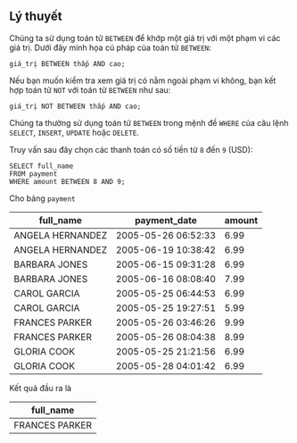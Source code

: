## Lý thuyết
Chúng ta sử dụng toán tử `BETWEEN` để khớp một giá trị với một phạm vi các giá trị. Dưới đây minh họa cú pháp của toán tử `BETWEEN`:

`giá_trị BETWEEN thấp AND cao;`

Nếu bạn muốn kiểm tra xem giá trị có nằm ngoài phạm vi không, bạn kết hợp toán tử `NOT` với toán tử `BETWEEN` như sau:

`giá_trị NOT BETWEEN thấp AND cao;`

Chúng ta thường sử dụng toán tử `BETWEEN` trong mệnh đề `WHERE` của câu lệnh `SELECT`, `INSERT`, `UPDATE` hoặc `DELETE`.

Truy vấn sau đây chọn các thanh toán có số tiền từ `8` đến `9` (USD):
```
SELECT full_name
FROM payment
WHERE amount BETWEEN 8 AND 9;
```
Cho bảng `payment`

| full_name	| payment_date | amount |
|-----------|--------------|--------|
| ANGELA HERNANDEZ | 2005-05-26 06:52:33 | 6.99 | 
| ANGELA HERNANDEZ | 2005-06-19 10:38:42 | 6.99 | 
| BARBARA JONES	| 2005-06-15 09:31:28	| 6.99 |
| BARBARA JONES	| 2005-06-16 08:08:40	| 7.99 | 
| CAROL GARCIA | 2005-05-25 06:44:53 | 6.99 |
| CAROL GARCIA | 2005-05-25 19:27:51 | 5.99 |
| FRANCES PARKER | 2005-05-26 03:46:26 | 9.99 | 
| FRANCES PARKER | 2005-05-26 08:04:38 | 8.99 | 
| GLORIA COOK	| 2005-05-25 21:21:56	| 6.99 | 
| GLORIA COOK	| 2005-05-28 04:01:42	| 6.99 | 

Kết quả đầu ra là

| full_name | 
|-----------|
| FRANCES PARKER | 
